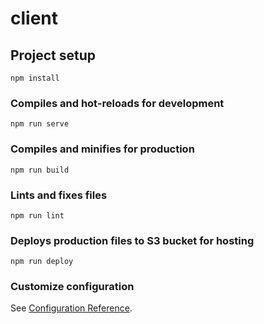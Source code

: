 # client

## Project setup
```
npm install
```

### Compiles and hot-reloads for development
```
npm run serve
```

### Compiles and minifies for production
```
npm run build
```

### Lints and fixes files
```
npm run lint
```

### Deploys production files to S3 bucket for hosting
```
npm run deploy
```

### Customize configuration
See [Configuration Reference](https://cli.vuejs.org/config/).
